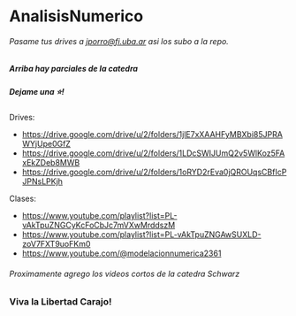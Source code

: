 # AnalisisNumerico
###### Pasame tus drives a jporro@fi.uba.ar asi los subo a la repo.
##### Arriba hay parciales de la catedra
##### Dejame una ⭐!

Drives:
* https://drive.google.com/drive/u/2/folders/1jlE7xXAAHFyMBXbi85JPRAWYjUpe0GfZ
* https://drive.google.com/drive/u/2/folders/1LDcSWIJUmQ2v5WlKoz5FAxEkZDeb8MWB
* https://drive.google.com/drive/u/2/folders/1oRYD2rEva0jQROUqsCBfIcPJPNsLPKjh

Clases: 
* https://www.youtube.com/playlist?list=PL-vAkTpuZNGCyKcFoCbJc7mVXwMrddszM
* https://www.youtube.com/playlist?list=PL-vAkTpuZNGAwSUXLD-zoV7FXT9uoFKm0
* https://www.youtube.com/@modelacionnumerica2361

###### Proximamente agrego los videos cortos de la catedra Schwarz

### Viva la Libertad Carajo!
